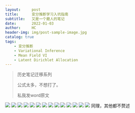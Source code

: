```yaml
---
layout:     post
title:      变分推断学习入坑指南
subtitle:   又是一个磨人的笔记
date:       2022-01-03
author:     HC
header-img: img/post-sample-image.jpg
catalog: true
tags:
    - 变分推断
    - Variational Inference
    - Mean Field VI
    - Latent Dirichlet Allocation
---
```




> 历史笔记迁移系列
>
> 公式太多，不想打了。
>
> 私我发word原文



![](../img/0001.jpg)
![](../img/0002.jpg)
![](../img/0003.jpg)
![](../img/0004.jpg)
![](../img/0005.jpg)
![](../img/0006.jpg)
![](../img/0007.jpg)
![](../img/0008.jpg)
![](../img/0009.jpg)
![](../img/0010.jpg)
![](../img/0011.jpg)
![](../img/0012.jpg)
![](../img/0013.jpg)
![](../img/0014.jpg)
同理，其他都不赘述







